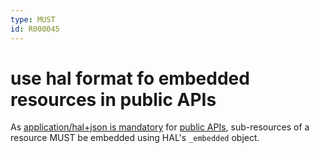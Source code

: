 ```yaml
---
type: MUST
id: R000045
---
```


# use hal format fo embedded resources in public APIs

As [application/hal+json is mandatory](../060_hypermedia/1020_must%20-implement-rest-maturity-level-3-for-public-apis.md) 
for [public APIs](../../010_core-principles/30_api-scope.md), sub-resources of a resource MUST be embedded using HAL's
`_embedded` object.